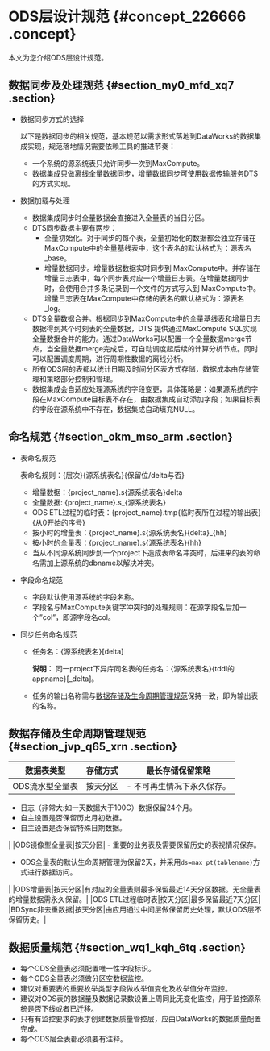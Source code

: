 # ODS层设计规范 {#concept_226666 .concept}

本文为您介绍ODS层设计规范。

## 数据同步及处理规范 {#section_my0_mfd_xq7 .section}

-   数据同步方式的选择

    以下是数据同步的相关规范，基本规范以需求形式落地到DataWorks的数据集成实现，规范落地情况需要依赖工具的推进节奏：

    -   一个系统的源系统表只允许同步一次到MaxCompute。
    -   数据集成只做离线全量数据同步，增量数据同步可使用数据传输服务DTS的方式实现。
-   数据加载与处理
    -   数据集成同步时全量数据会直接进入全量表的当日分区。
    -   DTS同步数据主要有两步：
        -   全量初始化。对于同步的每个表，全量初始化的数据都会独立存储在MaxCompute中的全量基线表中，这个表名的默认格式为：源表名\_base。
        -   增量数据同步。增量数据数据实时同步到 MaxCompute中。并存储在增量日志表中，每个同步表对应一个增量日志表。在增量数据同步时，会使用合并多条记录到一个文件的方式写入到 MaxCompute中。增量日志表在MaxCompute中存储的表名的默认格式为：源表名\_log。
    -   DTS全量数据合并。根据同步到MaxCompute中的全量基线表和增量日志数据得到某个时刻表的全量数据，DTS 提供通过MaxCompute SQL实现全量数据合并的能力。通过DataWorks可以配置一个全量数据merge节点，当全量数据merge完成后，可自动调度起后续的计算分析节点。同时可以配置调度周期，进行周期性数据的离线分析。
    -   所有ODS层的表都以统计日期及时间分区表方式存储，数据成本由存储管理和策略部分控制和管理。
    -   数据集成会自适应处理源系统的字段变更，具体策略是：如果源系统的字段在MaxCompute目标表不存在，由数据集成自动添加字段；如果目标表的字段在源系统中不存在，数据集成自动填充NULL。

## 命名规范 {#section_okm_mso_arm .section}

-   表命名规范

    表命名规则：\{层次\}\{源系统表名\}\{保留位/delta与否\}

    -   增量数据：\{project\_name\}.s\{源系统表名\}delta
    -   全量数据: \{project\_name\}.s\_\{源系统表名\}
    -   ODS ETL过程的临时表：\{project\_name\}.tmp\{临时表所在过程的输出表\}\{从0开始的序号\}
    -   按小时的增量表：\{project\_name\}.s\{源系统表名\}\{delta\}\_\{hh\}
    -   按小时的全量表：\{project\_name\}.s\{源系统表名\}\{hh\}
    -   当从不同源系统同步到一个project下造成表命名冲突时，后进来的表的命名需加上源系统的dbname以解决冲突。
-   字段命名规范
    -   字段默认使用源系统的字段名称。
    -   字段名与MaxCompute关键字冲突时的处理规则：在源字段名后加一个”col”，即源字段名col。
-   同步任务命名规范
    -   任务名：\{源系统表名\}\[delta\]

        **说明：** 同一project下异库同名表的任务名：\{源系统表名\}\{tddl的appname\}\[\_delta\]。

    -   任务的输出名称需与[数据存储及生命周期管理规范](#section_jvp_q65_xrn)保持一致，即为输出表的名称。

## 数据存储及生命周期管理规范 {#section_jvp_q65_xrn .section}

|数据表类型|存储方式|最长存储保留策略|
|-----|----|--------|
|ODS流水型全量表|按天分区| -   不可再生情况下永久保存。
-   日志（非常大:如一天数据大于100G）数据保留24个月。
-   自主设置是否保留历史月初数据。
-   自主设置是否保留特殊日期数据。

 |
|ODS镜像型全量表|按天分区| -   重要的业务表及需要保留历史的表视情况保存。
-   ODS全量表的默认生命周期管理为保留2天，并采用`ds=max_pt(tablename)`方式进行数据访问。

 |
|ODS增量表|按天分区|有对应的全量表则最多保留最近14天分区数据。无全量表的增量数据需永久保留。|
|ODS ETL过程临时表|按天分区|最多保留最近7天分区|
|BDSync非去重数据|按天分区|由应用通过中间层做保留历史处理，默认ODS层不保留历史。|

## 数据质量规范 {#section_wq1_kqh_6tq .section}

-   每个ODS全量表必须配置唯一性字段标识。
-   每个ODS全量表必须做分区空数据监控。
-   建议对重要表的重要枚举类型字段做枚举值变化及枚举值分布监控。
-   建议对ODS表的数据量及数据记录数设置上周同比无变化监控，用于监控源系统是否下线或者已迁移。
-   只有有监控要求的表才创建数据质量管控层，应由DataWorks的数据质量配置完成。
-   每个ODS层全表都必须要有注释。

